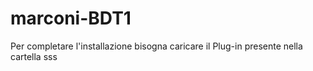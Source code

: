 # marconi-BDT1
Per completare l'installazione bisogna caricare il Plug-in presente nella cartella 
sss 
